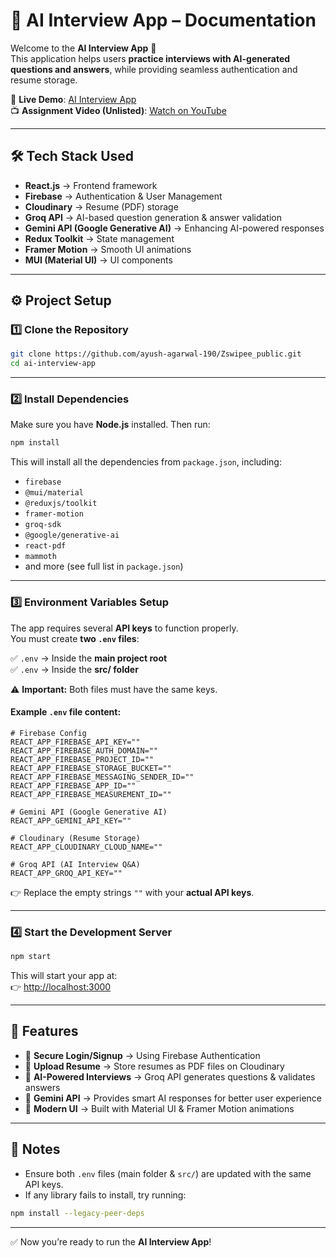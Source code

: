 # 📘 AI Interview App – Documentation  

Welcome to the **AI Interview App** 🚀  
This application helps users **practice interviews with AI-generated questions and answers**, while providing seamless authentication and resume storage.  

🔗 **Live Demo**: [AI Interview App](https://zwipee-public-version-hrc9.vercel.app/signin)  
📺 **Assignment Video (Unlisted)**: [Watch on YouTube]([https://youtu.be/](https://youtu.be/hKyEc1lbHvE))  

---

## 🛠️ Tech Stack Used  

- **React.js** → Frontend framework  
- **Firebase** → Authentication & User Management  
- **Cloudinary** → Resume (PDF) storage  
- **Groq API** → AI-based question generation & answer validation  
- **Gemini API (Google Generative AI)** → Enhancing AI-powered responses  
- **Redux Toolkit** → State management  
- **Framer Motion** → Smooth UI animations  
- **MUI (Material UI)** → UI components  

---

## ⚙️ Project Setup  

### 1️⃣ Clone the Repository  

```bash
git clone https://github.com/ayush-agarwal-190/Zswipee_public.git
cd ai-interview-app
```

---

### 2️⃣ Install Dependencies  

Make sure you have **Node.js** installed. Then run:  

```bash
npm install
```

This will install all the dependencies from `package.json`, including:  

- `firebase`
- `@mui/material`
- `@reduxjs/toolkit`
- `framer-motion`
- `groq-sdk`
- `@google/generative-ai`
- `react-pdf`
- `mammoth`
- and more (see full list in `package.json`)  

---

### 3️⃣ Environment Variables Setup  

The app requires several **API keys** to function properly.  
You must create **two `.env` files**:  

✅ `.env` → Inside the **main project root**  
✅ `.env` → Inside the **src/ folder**  

⚠️ **Important:** Both files must have the same keys.  

#### Example `.env` file content:  

```env
# Firebase Config
REACT_APP_FIREBASE_API_KEY=""
REACT_APP_FIREBASE_AUTH_DOMAIN=""
REACT_APP_FIREBASE_PROJECT_ID=""
REACT_APP_FIREBASE_STORAGE_BUCKET=""
REACT_APP_FIREBASE_MESSAGING_SENDER_ID=""
REACT_APP_FIREBASE_APP_ID=""
REACT_APP_FIREBASE_MEASUREMENT_ID=""

# Gemini API (Google Generative AI)
REACT_APP_GEMINI_API_KEY=""

# Cloudinary (Resume Storage)
REACT_APP_CLOUDINARY_CLOUD_NAME=""

# Groq API (AI Interview Q&A)
REACT_APP_GROQ_API_KEY=""
```

👉 Replace the empty strings `""` with your **actual API keys**.  

---

### 4️⃣ Start the Development Server  

```bash
npm start
```

This will start your app at:  
👉 [http://localhost:3000](http://localhost:3000)  

---

## 📂 Features  

- 🔐 **Secure Login/Signup** → Using Firebase Authentication  
- 📄 **Upload Resume** → Store resumes as PDF files on Cloudinary  
- 🤖 **AI-Powered Interviews** → Groq API generates questions & validates answers  
- 🧠 **Gemini API** → Provides smart AI responses for better user experience  
- 🎨 **Modern UI** → Built with Material UI & Framer Motion animations  

---

## 📌 Notes  

- Ensure both `.env` files (main folder & `src/`) are updated with the same API keys.  
- If any library fails to install, try running:  

```bash
npm install --legacy-peer-deps
```

---

✅ Now you’re ready to run the **AI Interview App**!  

